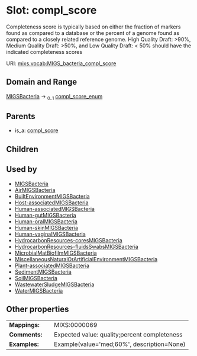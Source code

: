 
# Slot: compl_score


Completeness score is typically based on either the fraction of markers found as compared to a database or the percent of a genome found as compared to a closely related reference genome. High Quality Draft: >90%, Medium Quality Draft: >50%, and Low Quality Draft: < 50% should have the indicated completeness scores

URI: [mixs.vocab:MIGS_bacteria_compl_score](https://w3id.org/mixs/vocab/MIGS_bacteria_compl_score)


## Domain and Range

[MIGSBacteria](MIGSBacteria.md) &#8594;  <sub>0..1</sub> [compl_score_enum](compl_score_enum.md)

## Parents

 *  is_a: [compl_score](compl_score.md)

## Children


## Used by

 * [MIGSBacteria](MIGSBacteria.md)
 * [AirMIGSBacteria](AirMIGSBacteria.md)
 * [BuiltEnvironmentMIGSBacteria](BuiltEnvironmentMIGSBacteria.md)
 * [Host-associatedMIGSBacteria](Host-associatedMIGSBacteria.md)
 * [Human-associatedMIGSBacteria](Human-associatedMIGSBacteria.md)
 * [Human-gutMIGSBacteria](Human-gutMIGSBacteria.md)
 * [Human-oralMIGSBacteria](Human-oralMIGSBacteria.md)
 * [Human-skinMIGSBacteria](Human-skinMIGSBacteria.md)
 * [Human-vaginalMIGSBacteria](Human-vaginalMIGSBacteria.md)
 * [HydrocarbonResources-coresMIGSBacteria](HydrocarbonResources-coresMIGSBacteria.md)
 * [HydrocarbonResources-fluidsSwabsMIGSBacteria](HydrocarbonResources-fluidsSwabsMIGSBacteria.md)
 * [MicrobialMatBiofilmMIGSBacteria](MicrobialMatBiofilmMIGSBacteria.md)
 * [MiscellaneousNaturalOrArtificialEnvironmentMIGSBacteria](MiscellaneousNaturalOrArtificialEnvironmentMIGSBacteria.md)
 * [Plant-associatedMIGSBacteria](Plant-associatedMIGSBacteria.md)
 * [SedimentMIGSBacteria](SedimentMIGSBacteria.md)
 * [SoilMIGSBacteria](SoilMIGSBacteria.md)
 * [WastewaterSludgeMIGSBacteria](WastewaterSludgeMIGSBacteria.md)
 * [WaterMIGSBacteria](WaterMIGSBacteria.md)

## Other properties

|  |  |  |
| --- | --- | --- |
| **Mappings:** | | MIXS:0000069 |
| **Comments:** | | Expected value: quality;percent completeness |
| **Examples:** | | Example(value='med;60%', description=None) |

